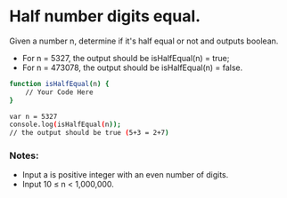 # Half number digits equal.
Given a number n, determine if it's half equal or not and outputs boolean.
- For n = 5327, the output should be isHalfEqual(n) = true;
- For n = 473078, the output should be isHalfEqual(n) = false.
```sh
function isHalfEqual(n) {
    // Your Code Here
}

var n = 5327
console.log(isHalfEqual(n));
// the output should be true (5+3 = 2+7)
```
### Notes:
- Input a is positive integer with an even number of digits.
- Input 10 ≤ n < 1,000,000.

